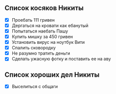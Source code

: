 ## Список косяков Никиты
- [x] Проебать 111 гривен
- [x] Дергаться на кровати как ебанутый
- [x] Попытаться наебать Пашу
- [x] Купить мишку за 450 гривен
- [x] Установить вирус на ноутбук Вити
- [x] Спалить сковородку
- [x] Не разумно тратить деньги
- [x] Сделать ужасную фотку и поставить ее на аву

## Список хороших дел Никиты
- [x] Выселиться с общаги
